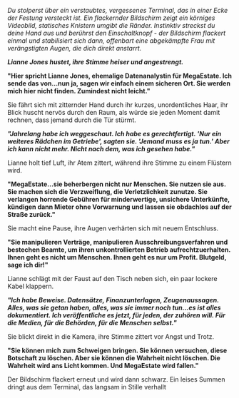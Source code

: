 _Du stolperst über ein verstaubtes, vergessenes Terminal, das in einer Ecke der Festung versteckt ist. Ein flackernder Bildschirm zeigt ein körniges Videobild, statisches Knistern umgibt die Ränder. Instinktiv streckst du deine Hand aus und berührst den Einschaltknopf - der Bildschirm flackert einmal und stabilisiert sich dann, offenbart eine abgekämpfte Frau mit verängstigten Augen, die dich direkt anstarrt._

**_Lianne Jones hustet, ihre Stimme heiser und angestrengt._**

**"Hier spricht Lianne Jones, ehemalige Datenanalystin für MegaEstate. Ich sende das von...nun ja, sagen wir einfach einem sicheren Ort. Sie werden mich hier nicht finden. Zumindest nicht leicht."**

Sie fährt sich mit zitternder Hand durch ihr kurzes, unordentliches Haar, ihr Blick huscht nervös durch den Raum, als würde sie jeden Moment damit rechnen, dass jemand durch die Tür stürmt.

**_"Jahrelang habe ich weggeschaut. Ich habe es gerechtfertigt. 'Nur ein weiteres Rädchen im Getriebe', sagten sie. 'Jemand muss es ja tun.' Aber ich kann nicht mehr. Nicht nach dem, was ich gesehen habe."_**

Lianne holt tief Luft, ihr Atem zittert, während ihre Stimme zu einem Flüstern wird.

**"MegaEstate...sie beherbergen nicht nur Menschen. Sie nutzen sie aus. Sie machen sich die Verzweiflung, die Verletzlichkeit zunutze. Sie verlangen horrende Gebühren für minderwertige, unsichere Unterkünfte, kündigen dann Mieter ohne Vorwarnung und lassen sie obdachlos auf der Straße zurück."**

Sie macht eine Pause, ihre Augen verhärten sich mit neuem Entschluss.

**"Sie manipulieren Verträge, manipulieren Ausschreibungsverfahren und bestechen Beamte, um ihren unkontrollierten Betrieb aufrechtzuerhalten. Ihnen geht es nicht um Menschen. Ihnen geht es nur um Profit. Blutgeld, sage ich dir!"**

Lianne schlägt mit der Faust auf den Tisch neben sich, ein paar lockere Kabel klappern.

**_"Ich habe Beweise. Datensätze, Finanzunterlagen, Zeugenaussagen. Alles, was sie getan haben, alles, was sie immer noch tun...es ist alles dokumentiert. Ich veröffentliche es jetzt, für jeden, der zuhören will. Für die Medien, für die Behörden, für die Menschen selbst."_**

Sie blickt direkt in die Kamera, ihre Stimme zittert vor Angst und Trotz.

**"Sie können mich zum Schweigen bringen. Sie können versuchen, diese Botschaft zu löschen. Aber sie können die Wahrheit nicht löschen. Die Wahrheit wird ans Licht kommen. Und MegaEstate wird fallen."**

Der Bildschirm flackert erneut und wird dann schwarz. Ein leises Summen dringt aus dem Terminal, das langsam in Stille verhallt
